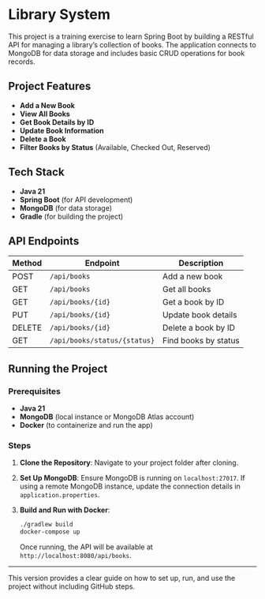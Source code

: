 ### 
# Library System

This project is a training exercise to learn Spring Boot by building a RESTful API for managing a library’s collection of books. The application connects to MongoDB for data storage and includes basic CRUD operations for book records.

## Project Features

- **Add a New Book**
- **View All Books**
- **Get Book Details by ID**
- **Update Book Information**
- **Delete a Book**
- **Filter Books by Status** (Available, Checked Out, Reserved)

## Tech Stack

- **Java 21**
- **Spring Boot** (for API development)
- **MongoDB** (for data storage)
- **Gradle** (for building the project)

## API Endpoints

| Method | Endpoint                     | Description              |
| ------ | -----------------------------| ------------------------ |
| POST   | `/api/books`                 | Add a new book           |
| GET    | `/api/books`                 | Get all books            |
| GET    | `/api/books/{id}`            | Get a book by ID         |
| PUT    | `/api/books/{id}`            | Update book details      |
| DELETE | `/api/books/{id}`            | Delete a book by ID      |
| GET    | `/api/books/status/{status}` | Find books by status     |

## Running the Project

### Prerequisites
- **Java 21**
- **MongoDB** (local instance or MongoDB Atlas account)
- **Docker** (to containerize and run the app)

### Steps

1. **Clone the Repository**:
   Navigate to your project folder after cloning.

2. **Set Up MongoDB**:
   Ensure MongoDB is running on `localhost:27017`. If using a remote MongoDB instance, update the connection details in `application.properties`.

3. **Build and Run with Docker**:
   ```bash
   ./gradlew build
   docker-compose up
   ```

   Once running, the API will be available at `http://localhost:8080/api/books`.

---

This version provides a clear guide on how to set up, run, and use the project without including GitHub steps.

